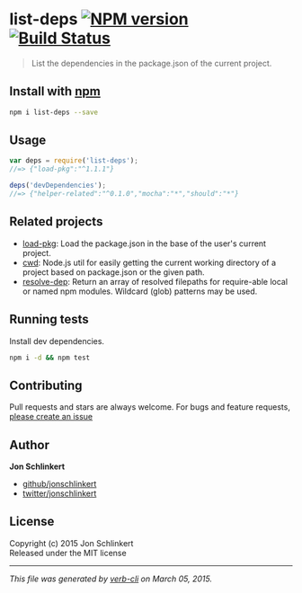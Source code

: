 # list-deps [![NPM version](https://badge.fury.io/js/list-deps.svg)](http://badge.fury.io/js/list-deps)  [![Build Status](https://travis-ci.org/jonschlinkert/list-deps.svg)](https://travis-ci.org/jonschlinkert/list-deps) 

> List the dependencies in the package.json of the current project.

## Install with [npm](npmjs.org)

```bash
npm i list-deps --save
```

## Usage

```js
var deps = require('list-deps');
//=> {"load-pkg":"^1.1.1"}

deps('devDependencies');
//=> {"helper-related":"^0.1.0","mocha":"*","should":"*"}
```
## Related projects
* [load-pkg](https://github.com/jonschlinkert/load-pkg): Load the package.json in the base of the user's current project.
* [cwd](https://github.com/jonschlinkert/cwd): Node.js util for easily getting the current working directory of a project based on package.json or the given path.
* [resolve-dep](https://github.com/jonschlinkert/resolve-dep): Return an array of resolved filepaths for require-able local or named npm modules. Wildcard (glob) patterns may be used.

## Running tests
Install dev dependencies.

```bash
npm i -d && npm test
```


## Contributing
Pull requests and stars are always welcome. For bugs and feature requests, [please create an issue](https://github.com/jonschlinkert/list-deps/issues)


## Author

**Jon Schlinkert**
 
+ [github/jonschlinkert](https://github.com/jonschlinkert)
+ [twitter/jonschlinkert](http://twitter.com/jonschlinkert) 

## License
Copyright (c) 2015 Jon Schlinkert  
Released under the MIT license

***

_This file was generated by [verb-cli](https://github.com/assemble/verb-cli) on March 05, 2015._
<!-- deps:helper-related -->
